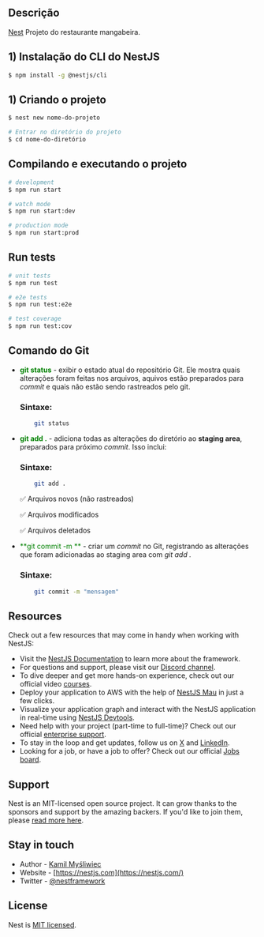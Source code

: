 ## Descrição 

[Nest](https://github.com/Allex-Lima/restaurante) Projeto do restaurante mangabeira.

## 1) Instalação do CLI do NestJS

```bash
$ npm install -g @nestjs/cli
```
## 1) Criando o projeto
```bash
$ nest new nome-do-projeto

# Entrar no diretório do projeto
$ cd nome-do-diretório
```
## Compilando e executando o projeto

```bash
# development
$ npm run start

# watch mode
$ npm run start:dev

# production mode
$ npm run start:prod
```

## Run tests

```bash
# unit tests
$ npm run test

# e2e tests
$ npm run test:e2e

# test coverage
$ npm run test:cov
```

## Comando do Git
- <span style="color: green">**git status**</span> - exibir o estado atual do repositório Git. Ele mostra quais alterações foram feitas nos arquivos, aquivos estão preparados para *commit* e quais não estão sendo rastreados pelo git.

    ### Sintaxe:
    ```bash
        git status
    ```

- <span style="color: green">**git add .**</span> - adiciona todas as alterações do diretório ao **staging area**, preparados para próximo *commit*. Isso inclui:

    ### Sintaxe:
    ```bash
        git add .
    ```

    &#9989; Arquivos novos (não rastreados)
    
    &#9989; Arquivos modificados
    
    &#9989; Arquivos deletados

- <span style="color: green">**git commit -m **</span> - criar um *commit* no Git, registrando as alterações que foram adicionadas ao staging area com *git add .*

    ### Sintaxe:
    ```bash
        git commit -m "mensagem"
    ```
## Resources

Check out a few resources that may come in handy when working with NestJS:

- Visit the [NestJS Documentation](https://docs.nestjs.com) to learn more about the framework.
- For questions and support, please visit our [Discord channel](https://discord.gg/G7Qnnhy).
- To dive deeper and get more hands-on experience, check out our official video [courses](https://courses.nestjs.com/).
- Deploy your application to AWS with the help of [NestJS Mau](https://mau.nestjs.com) in just a few clicks.
- Visualize your application graph and interact with the NestJS application in real-time using [NestJS Devtools](https://devtools.nestjs.com).
- Need help with your project (part-time to full-time)? Check out our official [enterprise support](https://enterprise.nestjs.com).
- To stay in the loop and get updates, follow us on [X](https://x.com/nestframework) and [LinkedIn](https://linkedin.com/company/nestjs).
- Looking for a job, or have a job to offer? Check out our official [Jobs board](https://jobs.nestjs.com).

## Support

Nest is an MIT-licensed open source project. It can grow thanks to the sponsors and support by the amazing backers. If you'd like to join them, please [read more here](https://docs.nestjs.com/support).

## Stay in touch

- Author - [Kamil Myśliwiec](https://twitter.com/kammysliwiec)
- Website - [https://nestjs.com](https://nestjs.com/)
- Twitter - [@nestframework](https://twitter.com/nestframework)

## License

Nest is [MIT licensed](https://github.com/nestjs/nest/blob/master/LICENSE).